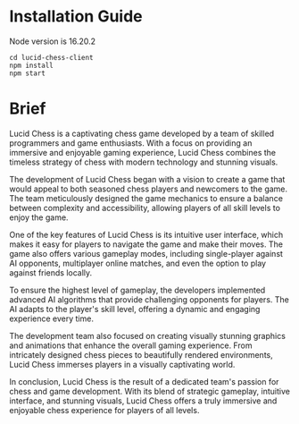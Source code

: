 # Installation Guide
Node version is 16.20.2
```
cd lucid-chess-client
npm install
npm start
```

# Brief
Lucid Chess is a captivating chess game developed by a team of skilled programmers and game enthusiasts. With a focus on providing an immersive and enjoyable gaming experience, Lucid Chess combines the timeless strategy of chess with modern technology and stunning visuals.

The development of Lucid Chess began with a vision to create a game that would appeal to both seasoned chess players and newcomers to the game. The team meticulously designed the game mechanics to ensure a balance between complexity and accessibility, allowing players of all skill levels to enjoy the game.

One of the key features of Lucid Chess is its intuitive user interface, which makes it easy for players to navigate the game and make their moves. The game also offers various gameplay modes, including single-player against AI opponents, multiplayer online matches, and even the option to play against friends locally.

To ensure the highest level of gameplay, the developers implemented advanced AI algorithms that provide challenging opponents for players. The AI adapts to the player's skill level, offering a dynamic and engaging experience every time.

The development team also focused on creating visually stunning graphics and animations that enhance the overall gaming experience. From intricately designed chess pieces to beautifully rendered environments, Lucid Chess immerses players in a visually captivating world.

In conclusion, Lucid Chess is the result of a dedicated team's passion for chess and game development. With its blend of strategic gameplay, intuitive interface, and stunning visuals, Lucid Chess offers a truly immersive and enjoyable chess experience for players of all levels.

